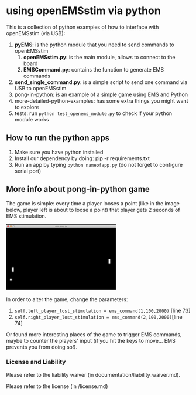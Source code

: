 # using openEMSstim via python

This is a collection of python examples of how to interface with openEMSstim (via USB):

1. **pyEMS**: is the python module that you need to send commands to openEMSstim 
	1. **openEMSstim.py**: is the main module, allows to connect to the board
	2. **EMSCommand.py**: contains the function to generate EMS commands
2. **send_single_command.py**: is a simple script to send one command via USB to openEMSstim
3. pong-in-python: is an example of a simple game using EMS and Python
4. more-detailed-python-examples: has some extra things you might want to explore
5. tests: run ``python test_openems_module.py`` to check if your python module works
	
## How to run the python apps

1. Make sure you have python installed
2. Install our dependency by doing: pip -r requirements.txt
3. Run an app by typing ``python nameofapp.py`` (do not forget to configure serial port)

## More info about pong-in-python game

The game is simple: every time a player looses a point (like in the image below, player left is about to loose a point) that player gets 2 seconds of EMS stimulation. 

![EMS PONG](../../extra/images/python-apps/ems-pong.png)

In order to alter the game, change the parameters:

1. ``self.left_player_lost_stimulation = ems_command(1,100,2000)`` [line 73]
2. ``self.right_player_lost_stimulation = ems_command(2,100,2000)``[line 74]

Or found more interesting places of the game to trigger EMS commands, maybe to counter the players' input (if you hit the keys to move… EMS prevents you from doing so!).


### License and Liability

Please refer to the liability waiver (in documentation/liability_waiver.md).

Please refer to the license (in /license.md)


